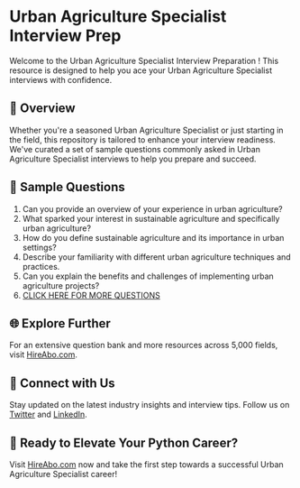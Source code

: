 # Urban Agriculture Specialist Interview Prep

Welcome to the Urban Agriculture Specialist Interview Preparation ! This resource is designed to help you ace your Urban Agriculture Specialist interviews with confidence.

## 🚀 Overview

Whether you're a seasoned Urban Agriculture Specialist or just starting in the field, this repository is tailored to enhance your interview readiness. We've curated a set of sample questions commonly asked in Urban Agriculture Specialist interviews to help you prepare and succeed.

## 📝 Sample Questions

1. Can you provide an overview of your experience in urban agriculture?
2. What sparked your interest in sustainable agriculture and specifically urban agriculture?
3. How do you define sustainable agriculture and its importance in urban settings?
4. Describe your familiarity with different urban agriculture techniques and practices.
5. Can you explain the benefits and challenges of implementing urban agriculture projects?
6. [CLICK HERE FOR MORE QUESTIONS](https://hireabo.com/job/10_4_17/Urban%20Agriculture%20Specialist)

## 🌐 Explore Further

For an extensive question bank and more resources across 5,000 fields, visit [HireAbo.com](https://www.hireabo.com).

## 📱 Connect with Us

Stay updated on the latest industry insights and interview tips. Follow us on [Twitter](https://twitter.com/hireabo) and [LinkedIn](https://www.linkedin.com/in/hire-abo-3609972a8/).

## 🚀 Ready to Elevate Your Python Career?

Visit [HireAbo.com](https://www.hireabo.com) now and take the first step towards a successful Urban Agriculture Specialist career!